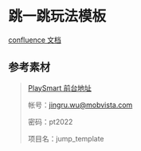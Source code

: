 # 跳一跳玩法模板

[confluence 文档](https://confluence.mobvista.com/pages/viewpage.action?pageId=82917514)

## 参考素材

> [PlaySmart 前台地址](http://pl-dev.mintegral.com)
>
> 帐号：jingru.wu@mobvista.com
>
> 密码：pt2022
>
> 项目名：jump_template
